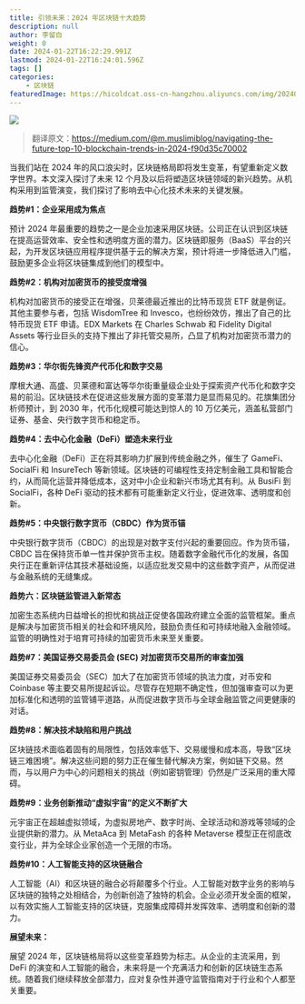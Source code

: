 ```yaml
---
title: 引领未来：2024 年区块链十大趋势
description: null
author: 李留白
weight: 0
date: 2024-01-22T16:22:29.991Z
lastmod: 2024-01-22T16:24:01.596Z
tags: []
categories:
    - 区块链
featuredImage: https://hicoldcat.oss-cn-hangzhou.aliyuncs.com/img/20240123002248.png
---
```


![](https://hicoldcat.oss-cn-hangzhou.aliyuncs.com/img/20240123002248.png)

>翻译原文：https://medium.com/@m.muslimiblog/navigating-the-future-top-10-blockchain-trends-in-2024-f90d35c70002



当我们站在 2024 年的风口浪尖时，区块链格局即将发生变革，有望重新定义数字世界。本文深入探讨了未来 12 个月及以后将塑造区块链领域的新兴趋势。从机构采用到监管演变，我们探讨了影响去中心化技术未来的关键发展。

**趋势#1：企业采用成为焦点**

预计 2024 年最重要的趋势之一是企业加速采用区块链。公司正在认识到区块链在提高运营效率、安全性和透明度方面的潜力。区块链即服务（BaaS）平台的兴起，为开发区块链应用程序提供基于云的解决方案，预计将进一步降低进入门槛，鼓励更多企业将区块链集成到他们的模型中。

**趋势#2：机构对加密货币的接受度增强**

机构对加密货币的接受正在增强，贝莱德最近推出的比特币现货 ETF 就是例证。其他主要参与者，包括 WisdomTree 和 Invesco，也纷纷效仿，推出了自己的比特币现货 ETF 申请。EDX Markets 在 Charles Schwab 和 Fidelity Digital Assets 等行业巨头的支持下推出了非托管交易所，凸显了机构对加密货币潜力的信心。

**趋势#3：华尔街先锋资产代币化和数字交易**

摩根大通、高盛、贝莱德和富达等华尔街重量级企业处于探索资产代币化和数字交易的前沿。区块链技术在促进这些发展方面的变革潜力是显而易见的。花旗集团分析师预计，到 2030 年，代币化规模可能达到惊人的 10 万亿美元，涵盖私营部门证券、基金、央行数字货币和稳定币。

**趋势#4：去中心化金融（DeFi）塑造未来行业**

去中心化金融（DeFi）正在将其影响力扩展到传统金融之外，催生了 GameFi、SocialFi 和 InsureTech 等新领域。区块链的可编程性支持定制金融工具和智能合约，从而简化运营并降低成本，这对中小企业和新兴市场尤其有利。从 BusiFi 到 SocialFi，各种 DeFi 驱动的技术都有可能重新定义行业，促进效率、透明度和创新。

**趋势#5：中央银行数字货币（CBDC）作为货币锚**

中央银行数字货币（CBDC）的出现是对数字支付兴起的重要回应。作为货币锚，CBDC 旨在保持货币单一性并保护货币主权。随着数字金融代币化的发展，各国央行正在重新评估其技术基础设施，以适应批发交易中的这些数字资产，从而促进与金融系统的无缝集成。

**趋势六：区块链监管进入新常态**

加密生态系统内日益增长的担忧和挑战正促使各国政府建立全面的监管框架。重点是解决与加密货币相关的社会和环境风险，鼓励负责任和可持续地融入金融领域。监管的明确性对于培育可持续的加密货币未来至关重要。

**趋势#7：美国证券交易委员会 (SEC) 对加密货币交易所的审查加强**

美国证券交易委员会（SEC）加大了在加密货币领域的执法力度，对币安和 Coinbase 等主要交易所提起诉讼。尽管存在短期不确定性，但加强审查可以为更加标准化和透明的监管铺平道路，从而促进数字货币与全球金融监管之间更健康的对话。

**趋势#8：解决技术缺陷和用户挑战**

区块链技术面临着固有的局限性，包括效率低下、交易缓慢和成本高，导致“区块链三难困境”。解决这些问题的努力正在催生替代解决方案，例如链下交易。然而，与以用户为中心的问题相关的挑战（例如密钥管理）仍然是广泛采用的重大障碍。

**趋势#9：业务创新推动“虚拟宇宙”的定义不断扩大**

元宇宙正在超越虚拟领域，为虚拟房地产、数字时尚、全球活动和游戏等领域的企业提供新的潜力。从 MetaAca 到 MetaFash 的各种 Metaverse 模型正在彻底改变行业，并为全球企业家创造一个无限的市场。

**趋势#10：人工智能支持的区块链融合**

人工智能（AI）和区块链的融合必将颠覆多个行业。人工智能对数字业务的影响与区块链的独特之处相结合，为创新创造了独特的机会。企业必须开发全面的框架，以有效实施人工智能支持的区块链，克服集成障碍并发挥效率、透明度和创新的潜力。

**展望未来：**

展望 2024 年，区块链格局将以这些变革趋势为标志。从企业的主流采用，到 DeFi 的演变和人工智能的融合，未来将是一个充满活力和创新的区块链生态系统。随着我们继续释放全部潜力，应对复杂性并遵守监管指南对于行业和个人都至关重要。
